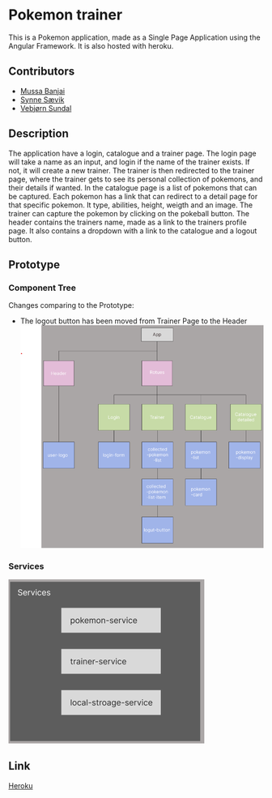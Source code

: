 # Pokemon trainer
This is a Pokemon application, made as a Single Page Application using the Angular Framework. It is also hosted with heroku.


## Contributors
- [Mussa Banjai](https://gitlab.com/MoBanju)
- [Synne Sævik](https://gitlab.com/synnems)
- [Vebjørn Sundal](https://gitlab.com/vebsun95)

## Description
The application have a login, catalogue and a trainer page. The login page will take a name as an input, and login if the name of the trainer exists. If not, it will create a new trainer. The trainer is then redirected to the trainer page, where the trainer gets to see its personal collection of pokemons, and their details if wanted. In the catalogue page is a list of pokemons that can be captured. Each pokemon has a link that can redirect to a detail page for that specific pokemon.  It type, abilities, height, weigth and an image. The trainer can capture the pokemon by clicking on the pokeball button. The header contains the trainers name, made as a link to the trainers profile page. It also contains a dropdown with a link to the catalogue and a logout button.


## Prototype

### Component Tree
Changes comparing to the Prototype:
- The logout button has been moved from Trainer Page to the Header
![component-tree](./docs/component_tree.png)

### Services
![service](./docs/services.png)


## Link
[Heroku](https://floating-atoll-81582.herokuapp.com)
